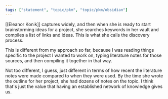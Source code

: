 ```yaml
---
tags: ["statement", "topic/pkm", "topic/pkm/obsidian"]
---
```


[[Eleanor Konik]] captures widely, and then when she is ready to start brainstorming ideas for a project, she searches keywords in her vault and compiles a list of links and ideas. This is what she calls the discovery process.

This is different from my approach so far, because I was reading things specific to the project I wanted to work on, typing literature notes for those sources, and then compiling it together in that way. 

Not too different, I guess, just different in terms of how recent the literature notes were made compared to when they were used. By the time she wrote the outline for her project, she had dozens of notes on the topic. I think that's just the value that having an established network of knowledge gives us.